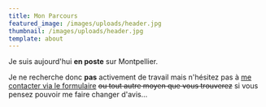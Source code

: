 ```yaml
---
title: Mon Parcours
featured_image: /images/uploads/header.jpg
thumbnail: /images/uploads/header.jpg
template: about
---
```

Je suis aujourd'hui **en poste** sur Montpellier.

Je ne recherche donc **pas** activement de travail mais n'hésitez pas à [me contacter via le formulaire](/contact) ~~ou tout autre moyen que vous trouverez~~ si vous pensez pouvoir me faire changer d'avis...
